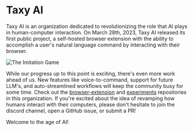 # Taxy AI
Taxy AI is an organization dedicated to revolutionizing the role that AI plays in human-computer interaction. On March 28th, 2023, Taxy AI released its first public project, a self-hosted browser extension with the ability to accomplish a user's natural language command by interacting with their browser.

![The Imitation Game](https://user-images.githubusercontent.com/41524992/228058785-ca02fadc-03be-4c19-9734-d0aa527f2eae.gif)

While our progress up to this point is exciting, there's even more work ahead of us. New features like voice-to-command, support for future LLM's, and auto-streamlined workflows will keep the community busy for some time. Check out the [browser-extension](https://github.com/TaxyAI/browser-extension) and [experiments](https://github.com/TaxyAI/experiments) repositories in this organization. If you're excited about the idea of revamping how humans interact with their computers, please don't hesitate to join the discord channel, open a GitHub issue, or submit a PR!

Welcome to the age of AI!
